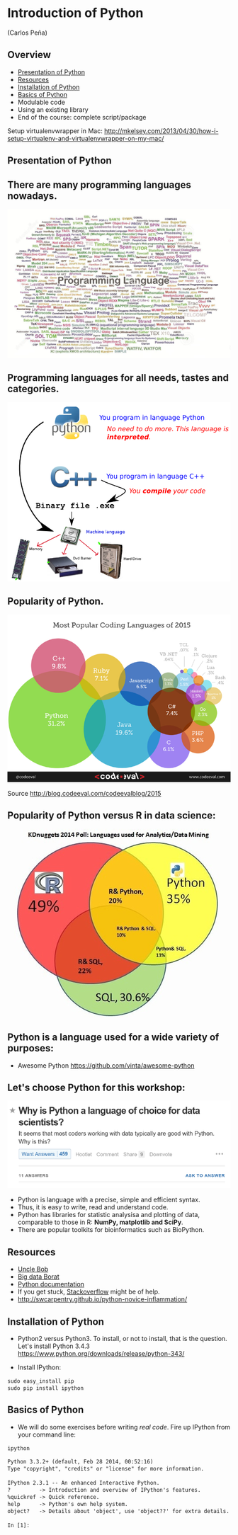 # Introduction of Python

(Carlos Peña)

## Overview
* [Presentation of Python](#presentation-of-python)
* [Resources](#resources)
* [Installation of Python](#installation-of-python)
* [Basics of Python](#basics-of-python)
* Modulable code
* Using an existing library
* End of the course: complete script/package


Setup virtualenvwrapper in Mac:
    http://mkelsey.com/2013/04/30/how-i-setup-virtualenv-and-virtualenvwrapper-on-my-mac/
    

## Presentation of Python
## There are many programming languages nowadays.

   ![Too many indeed](img/programming_languages.png)

## Programming languages for all needs, tastes and categories.

   ![Compiled versus interpreted languages](img/compiled_vs_interpreted.png)

## Popularity of Python.

![Python wins](img/popularity_python1.png)
    
Source <http://blog.codeeval.com/codeevalblog/2015>

## Popularity of Python versus R in data science:

![Programming languages for data science](img/popularity_python2.png)
    
## Python is a language used for a wide variety of purposes:

* Awesome Python <https://github.com/vinta/awesome-python>

## Let's choose Python for this workshop:

![Quora](img/choose_python1.png)
    
* Python is language with a precise, simple and efficient syntax.
* Thus, it is easy to write, read and understand code.
* Python has libraries for statistic analysisa and plotting of data,
  comparable to those in R:  **NumPy, matplotlib and SciPy**.
* There are popular toolkits for bioinformatics such as BioPython.

## Resources
* [Uncle Bob](https://www.youtube.com/watch?v=Ai2nZIobM3o)
* [Big data Borat](https://twitter.com/bigdataborat/status/355511037124030466)
* [Python documentation](https://www.python.org/doc/)
* If you get stuck, [Stackoverflow](http://stackoverflow.com/) might be of help.
* <http://swcarpentry.github.io/python-novice-inflammation/>

## Installation of Python
* Python2 versus Python3. To install, or not to install, that is the question. 
  Let's install Python 3.4.3 <https://www.python.org/downloads/release/python-343/>
  
* Install IPython:

```shell
sudo easy_install pip
sudo pip install ipython
```

## Basics of Python
* We will do some exercises before writing *real code*. Fire up IPython from 
your command line:

```shell
ipython
```

```ipython
Python 3.3.2+ (default, Feb 28 2014, 00:52:16) 
Type "copyright", "credits" or "license" for more information.

IPython 2.3.1 -- An enhanced Interactive Python.
?         -> Introduction and overview of IPython's features.
%quickref -> Quick reference.
help      -> Python's own help system.
object?   -> Details about 'object', use 'object??' for extra details.

In [1]: 
```
